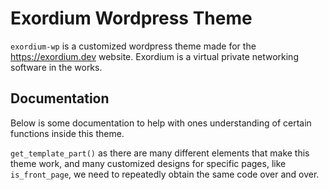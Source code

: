# Exordium Wordpress Theme

`exordium-wp` is a customized wordpress theme made for the https://exordium.dev website. Exordium is a virtual private networking software in the works.

## Documentation

Below is some documentation to help with ones understanding of certain functions inside this theme.

`get_template_part()` as there are many different elements that make this theme work, and many customized designs for specific pages, like `is_front_page`, we need to repeatedly obtain the same code over and over.
